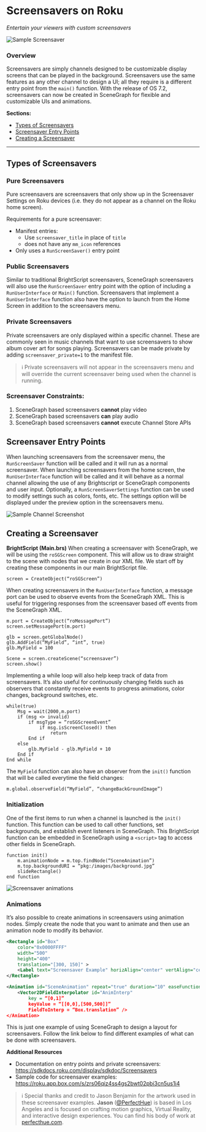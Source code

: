 # Screensavers on Roku

_Entertain your viewers with custom screensavers_

![Sample Screensaver](../../images/screensaver-preview.png)

### Overview

Screensavers are simply channels designed to be customizable display screens that can be played in the background. Screensavers use the same features as any other channel to design a UI; all they require is a different entry point from the `main()` function. With the release of OS 7.2, screensavers can now be created in SceneGraph for flexible and customizable UIs and animations.

**Sections:**
* [Types of Screensavers](#types-of-screensavers)
* [Screensaver Entry Points](#screensaver-entry-points)
* [Creating a Screensaver](#creating-a-screensaver)

---

## Types of Screensavers

### Pure Screensavers

Pure screensavers are screensavers that only show up in the Screensaver Settings on Roku devices (i.e. they do not appear as a channel on the Roku home screen).

Requirements for a pure screensaver:
* Manifest entries:
  * Use `screensaver_title` in place of `title`
  * does not have any `mm_icon` references
* Only uses a `RunScreenSaver()` entry point

### Public Screensavers

Similar to traditional BrightScript screensavers, SceneGraph screensavers will also use the `RunScreenSaver` entry point with the option of including a `RunUserInterface` or `Main()` function. Screensavers that implement a `RunUserInterface` function also have the option to launch from the Home Screen in addition to the screensavers menu.

### Private Screensavers

Private screensavers are only displayed within a specific channel. These are commonly seen in music channels that want to use screensavers to show album cover art for songs playing. Screensavers can be made private by adding `screensaver_private=1` to the manifest file.

> :information_source: Private screensavers will not appear in the screensavers menu and will override the current screensaver being used when the channel is running.

### Screensaver Constraints:

1.  SceneGraph based screensavers **cannot** play video
2.  SceneGraph based screensavers **can** play audio
3.  SceneGraph based screensavers **cannot** execute Channel Store APIs

## Screensaver Entry Points

When launching screensavers from the screensaver menu, the `RunScreenSaver` function will be called and it will run as a normal screensaver. When launching screensavers from the home screen, the `RunUserInterface` function will be called and it will behave as a normal channel allowing the use of any Brightscript or SceneGraph components and user input. Optionally, a `RunScreenSaverSettings` function can be used to modify settings such as colors, fonts, etc. The settings option will be displayed under the preview option in the screensavers menu.

![Sample Channel Screenshot](../../images/screensaver-screenshot.png)

## Creating a Screensaver

**BrightScript (Main.brs)** When creating a screensaver with SceneGraph, we will be using the `roSGScreen` component. This will allow us to draw straight to the scene with nodes that we create in our XML file. We start off by creating these components in our main BrightScript file.

```brightscript
screen = CreateObject(“roSGScreen”)
```

When creating screensavers in the `RunUserInterface` function, a message port can be used to observe events from the SceneGraph XML. This is useful for triggering responses from the screensaver based off events from the SceneGraph XML.

```brightscript
m.port = CreateObject(“roMessagePort”)
screen.setMessagePort(m.port)

glb = screen.getGlobalNode()
glb.AddField(“MyField”, “int”, true)
glb.MyField = 100

Scene = screen.createScene(“screensaver”)
screen.show()
```

Implementing a while loop will also help keep track of data from screensavers. It’s also useful for continuously changing fields such as observers that constantly receive events to progress animations, color changes, background switches, etc.

```brightscript
while(true)
    Msg = wait(2000,m.port)
    if (msg <> invalid)
        if msgType = “roSGScreenEvent”
            if msg.isScreenClosed() then
                return
        End if
    else
        glb.MyField - glb.MyField + 10
    End if
End while
```

The `MyField` function can also have an observer from the `init()` function that will be called everytime the field changes:

```brightscript
m.global.observeField(“MyField”, “changeBackGroundImage”)
```

### Initialization

One of the first items to run when a channel is launched is the `init()` function. This function can be used to call other functions, set backgrounds, and establish event listeners in SceneGraph. This BrightScript function can be embedded in SceneGraph using a `<script>` tag to access other fields in SceneGraph.

```brightscript
function init()
    m.animationNode = m.top.findNode(“SceneAnimation”)
    m.top.backgroundURI = “pkg:/images/background.jpg”
    slideRectangle()
end function
```

![Screensaver animations](../../images/screensaver-preview.png)

### Animations

It’s also possible to create animations in screensavers using animation nodes. Simply create the node that you want to animate and then use an animation node to modify its behavior.

```xml
<Rectangle id="Box"
    color="0x0000FFFF"
    width="500"
    height="400"
    translation="[300, 150]" >
    <Label text="Screensaver Example" horizAlign="center" vertAlign="center" width="300" height="200" color="0x200000FF"/>
</Rectangle>

<Animation id="SceneAnimation" repeat="true" duration="10" easeFunction="linear" >
    <Vector2DFieldInterpolator id="AnimInterp"
        key = “[0,1]”
        keyValue = “[[0,0],[500,500]]”
        FieldToInterp = “Box.translation” />
</Animation>
```

 This is just one example of using SceneGraph to design a layout for screensavers. Follow the link below to find different examples of what can be done with screensavers.

**Additional Resources**
* Documentation on entry points and private screensavers: https://sdkdocs.roku.com/display/sdkdoc/Screensavers
* Sample code for screensaver examples: https://roku.app.box.com/s/zrs06qiz4ss4gs2bwt02pbi3cn5us1i4

> :information_source: Special thanks and credit to Jason Benjamin for the artwork used in these screensaver examples. **Jason** ([@PerfectHue](https://www.instagram.com/perfecthue)) is based in Los Angeles and is focused on crafting motion graphics, Virtual Reality, and interactive design experiences. You can find his body of work at [perfecthue.com](http://www.perfecthue.com).
